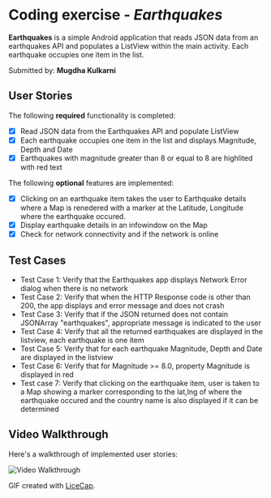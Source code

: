 # Coding exercise - *Earthquakes*

**Earthquakes** is a simple Android application that reads JSON data from an earthquakes API and populates a ListView within the main activity.  Each earthquake occupies one item in the list. 

Submitted by: **Mugdha Kulkarni**

## User Stories

The following **required** functionality is completed:

* [x] Read JSON data from the Earthquakes API and populate ListView
* [x] Each earthquake occupies one item in the list and displays Magnitude, Depth and Date
* [x] Earthquakes with magnitude greater than 8 or equal to 8 are highlited with red text

The following **optional** features are implemented:

* [x] Clicking on an earthquake item takes the user to Earthquake details where a Map is renedered with a marker at the Latitude, Longitude where the earthquake occured. 
* [x] Display earthquake details in an infowindow on the Map
* [x] Check for network connectivity and if the network is online

## Test Cases
* Test Case 1: Verify that the Earthquakes app displays Network Error dialog when there is no network
* Test Case 2: Verify that when the HTTP Response code is other than 200, the app displays and error message and does not crash
* Test Case 3: Verify that if the JSON returned does not contain JSONArray "earthquakes", appropriate message is indicated to the user
* Test Case 4: Verify that all the returned earthquakes are displayed in the listview, each earthquake is one item
* Test Case 5: Verify that for each earthquake Magnitude, Depth and Date are displayed in the listview
* Test Case 6: Verify that for Magnitude >= 8.0, property Magnitude is displayed in red
* Test case 7: Verify that clicking on the earthquake item, user is taken to a Map showing a marker corresponding to the lat,lng of where the earthquake occured and the country name is also displayed if it can be determined

## Video Walkthrough 

Here's a walkthrough of implemented user stories:

<img src='http://i.imgur.com/Z464nzH.gif' title='Video Walkthrough' width='' alt='Video Walkthrough' />

GIF created with [LiceCap](http://www.cockos.com/licecap/).




